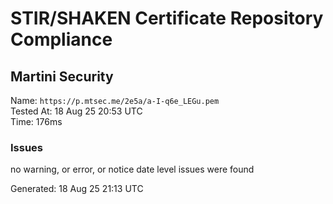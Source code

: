 # STIR/SHAKEN Certificate Repository Compliance

## Martini Security

Name: `https://p.mtsec.me/2e5a/a-I-q6e_LEGu.pem`\
Tested At: 18 Aug 25 20:53 UTC\
Time: 176ms

### Issues

no warning, or error, or notice date level issues were found

Generated: 18 Aug 25 21:13 UTC